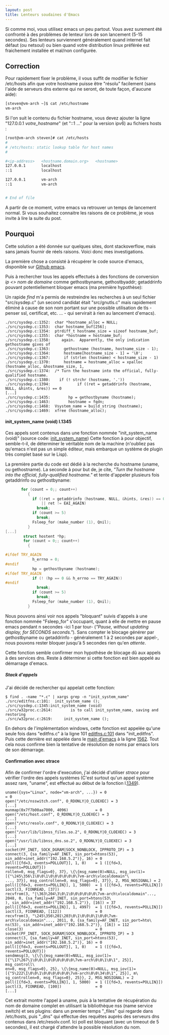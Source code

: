 ```yaml
---
layout: post
title: Lenteurs soudaines d'Emacs
---
```



Si comme moi, vous utilisez emacs un peu partout. Vous avez surement été confronté à des problèmes de lenteur lors de son lancement (5-15 secondes).
Ses lenteurs surviennent généralement quand internet fait défaut (ou netsoul) ou bien quand votre distribution linux préférée est fraichement installée et mal/non configurée.

Correction
----------
Pour rapidement fixer le problème, il vous suffit de modifier le fichier /etc/hosts afin que votre hostname puisse être "résolu" facilement (sans l'aide de serveurs dns externe qui ne seront, de toute façon, d'aucune aide):

```bash
[steven@vm-arch ~]$ cat /etc/hostname
vm-arch
```

Si l'on suit le contenu du fichier hostname, vous devez ajouter la ligne "127.0.0.1 *votre_hostname*" (et "::1 ..." pour la version ipv6) au fichiers hosts :

```bash
[root@vm-arch steven]# cat /etc/hosts
#
# /etc/hosts: static lookup table for host names
#

#<ip-address>   <hostname.domain.org>   <hostname>
127.0.0.1       localhost
::1             localhost

127.0.0.1       vm-arch
::1             vm-arch


# End of file
```

A partir de ce moment, votre emacs va retrouver un temps de lancement normal. Si vous souhaitez connaitre les raisons de ce problème, je vous invite à lire la suite du post.

Pourquoi
--------

Cette solution a été donnée sur quelques sites, dont stackoverflow, mais sans jamais fournir de réels raisons. Voici donc mes investigations.

La première chose a consisté à récupérer le code source d'emacs, disponible sur [Github emacs].

Puis à rechercher tous les appels effectués à des fonctions de conversion *ip <> nom de domaine* comme gethostbyname, gethostbyaddr; getaddrinfo pouvant potentiellement bloquer emacs (ma première hypothèse):

Un rapide *find* m'a permis de restreindre les recherches à un seul fichier "src/sysdep.c" (un second candidat était "src/gnutls.c" mais rapidement éliminé à cause de son nom portant sur une possible utilisation de tls - penser ssl, certificat, etc. ... - qui servirait à rien au lancement d'emacs).

```
./src/sysdep.c:1352:  char *hostname_alloc = NULL;
./src/sysdep.c:1353:  char hostname_buf[256];
./src/sysdep.c:1354:  ptrdiff_t hostname_size = sizeof hostname_buf;
./src/sysdep.c:1355:  char *hostname = hostname_buf;
./src/sysdep.c:1358:     again.  Apparently, the only indication gethostname gives of
./src/sysdep.c:1363:      gethostname (hostname, hostname_size - 1);
./src/sysdep.c:1364:      hostname[hostname_size - 1] = '\0';
./src/sysdep.c:1367:      if (strlen (hostname) < hostname_size - 1)
./src/sysdep.c:1370:      hostname = hostname_alloc = xpalloc (hostname_alloc, &hostname_size, 1,
./src/sysdep.c:1374:  /* Turn the hostname into the official, fully-qualified hostname.
./src/sysdep.c:1380:    if (! strchr (hostname, '.'))
./src/sysdep.c:1394:            if ((ret = getaddrinfo (hostname, NULL, &hints, &res)) == 0
[...]
./src/sysdep.c:1435:        hp = gethostbyname (hostname);
./src/sysdep.c:1463:        hostname = fqdn;
./src/sysdep.c:1468:  Vsystem_name = build_string (hostname);
./src/sysdep.c:1469:  xfree (hostname_alloc);
```

#### init_system_name (void) l.1345

Ces appels sont contenus dans une fonction nommée "init_system_name (void)" (source code: [init_system_name])
Cette fonction à pour objectif, semble-t-il, de déterminer le véritable nom de la machine (n'oubliez pas qu'emacs n'est pas un simple éditeur, mais embarque un système de plugin très complet basé sur le Lisp).

La première partie du code est dédié à la recherche du hostname (uname, ou gethostname).
La seconde à pour but de, je cite, *"Turn the hostname into the official, fully-qualified hostname."* et tente d'appeler plusieurs fois getaddrinfo ou gethostbyname:

```c
       for (count = 0;; count++)
          {
            if ((ret = getaddrinfo (hostname, NULL, &hints, &res)) == 0
                || ret != EAI_AGAIN)
              break;
            if (count >= 5)
              break;
            Fsleep_for (make_number (1), Qnil);
          }
[...]
        struct hostent *hp;
        for (count = 0;; count++)
          {

#ifdef TRY_AGAIN
            h_errno = 0;
#endif
            hp = gethostbyname (hostname);
#ifdef TRY_AGAIN
            if (! (hp == 0 && h_errno == TRY_AGAIN))
#endif
              break;
            if (count >= 5)
              break;
            Fsleep_for (make_number (1), Qnil);
          }
```

Nous pouvons ainsi voir nos appels "bloquant" suivis d'appels à une fonction nommée "Fsleep_for" s'occupant, quant à elle de mettre en pause emacs pendant n secondes -ici 1 par tour- (*"Pause, without updating display, for SECONDS seconds."*).
Sans compter le blocage générer par gethostbyname ou getaddrinfo - généralement 1 à 2 secondes par appel-, nous pouvons rester bloquer jusqu'à 5 secondes rien qu'en *attente*.

Cette fonction semble confirmer mon hypothèse de blocage dû aux appels à des services dns. Reste à déterminer si cette fonction est bien appelé au démarrage d'emacs.

##### Stack d'appels

J'ai décidé de rechercher qui appelait cette fonction:

```
$ find . -name "*.c" | xargs grep -n "init_system_name"
./src/editfns.c:101:  init_system_name ();
./src/sysdep.c:1345:init_system_name (void)
./src/w32proc.c:2614:        is to call init_system_name, saving and restoring
./src/w32proc.c:2619:     init_system_name ();
```

En dehors de l'implémentation windows, cette fonction est appelée qu'une seule fois dans "editfns.c" à la ligne 101 [editfns.c:101] dans "init_editfns". Puis cette dernière est appelée dans le [main d'emacs] à la ligne [1562].
Tout cela nous confirme bien la tentative de résolution de noms par emacs lors de son démarrage.

#### Confirmation avec strace

Afin de confirmer l'ordre d'execution, j'ai décidé d'utiliser *strace* pour vérifier l'ordre des appels systèmes (C'est surtout qu'un appel système assez rare, "uname", est effectué au début de la fonction l.[1349]).

``` 
uname({sys="Linux", node="vm-arch", ...}) = 0                                = 0
open("/etc/nsswitch.conf", O_RDONLY|O_CLOEXEC) = 3
[...]
munmap(0x7f7b00aa7000, 4096)            = 0
open("/etc/host.conf", O_RDONLY|O_CLOEXEC) = 3
[...]
open("/etc/resolv.conf", O_RDONLY|O_CLOEXEC) = 3
[...]
open("/usr/lib/libnss_files.so.2", O_RDONLY|O_CLOEXEC) = 3
[...]
open("/usr/lib/libnss_dns.so.2", O_RDONLY|O_CLOEXEC) = 3
[...]
socket(PF_INET, SOCK_DGRAM|SOCK_NONBLOCK, IPPROTO_IP) = 3
connect(3, {sa_family=AF_INET, sin_port=htons(53), sin_addr=inet_addr("192.168.5.2")}, 16) = 0
poll([{fd=3, events=POLLOUT}], 1, 0)    = 1 ([{fd=3, revents=POLLOUT}])
rollen=0, msg_flags=0}, 37}, \{\{msg_name(0)=NULL, msg_iov(1)=[{"\245\356\1\0\0\1\0\0\0\0\0\0\7vm-arch\vlocaldomain"\
..., 37}], msg_controllen=0, msg_flags=0}, 37}}, 2, MSG_NOSIGNAL) = 2
poll([{fd=3, events=POLLIN}], 1, 5000)  = 1 ([{fd=3, revents=POLLIN}])
ioctl(3, FIONREAD, [37])                = 0
recvfrom(3, "|\363\204\3\0\1\0\0\0\0\0\0\7vm-arch\vlocaldomain"..., 2048, 0, {sa_family=AF_INET, sin_port=htons(53\
), sin_addr=inet_addr("192.168.5.2")}, [16]) = 37
poll([{fd=3, events=POLLIN}], 1, 4997)  = 1 ([{fd=3, revents=POLLIN}])
ioctl(3, FIONREAD, [112])               = 0
recvfrom(3, "\245\356\201\203\0\1\0\0\0\1\0\0\7vm-arch\vlocaldomain"..., 2011, 0, {sa_family=AF_INET, sin_port=hto\
ns(53), sin_addr=inet_addr("192.168.5.2")}, [16]) = 112
close(3)                                = 0
socket(PF_INET, SOCK_DGRAM|SOCK_NONBLOCK, IPPROTO_IP) = 3
connect(3, {sa_family=AF_INET, sin_port=htons(53), sin_addr=inet_addr("192.168.5.2")}, 16) = 0
poll([{fd=3, events=POLLOUT}], 1, 0)    = 1 ([{fd=3, revents=POLLOUT}])
sendmmsg(3, \{\{\{msg_name(0)=NULL, msg_iov(1)=[{"\17\267\1\0\0\1\0\0\0\0\0\0\7vm-arch\0\0\1\0\1", 25}], msg_controll\
en=0, msg_flags=0}, 25}, \{\{msg_name(0)=NULL, msg_iov(1)=[{"5\222\1\0\0\1\0\0\0\0\0\0\7vm-arch\0\0\34\0\1", 25}], m\
sg_controllen=0, msg_flags=0}, 25}}, 2, MSG_NOSIGNAL) = 2
poll([{fd=3, events=POLLIN}], 1, 5000)  = 1 ([{fd=3, revents=POLLIN}])
ioctl(3, FIONREAD, [100])               = 0
[...]
```

Cet extrait montre l'appel à uname, puis à la tentative de récupération du nom de domaine complet en utilisant la bibliothèque nss (name service switch) et ses plugins: dans un premier temps "_files" qui regarde dans /etc/hosts, puis "_dns" qui effectue des requêtes auprès des serveurs dns contenus dans /etc/resolv.conf.
Ici poll est bloquant (avec un timeout de 5 secondes), il est chargé d'attendre la possible résolution du nom.



[Github emacs]:https://github.com/mirrors/emacs
[sysdep.c]:https://github.com/mirrors/emacs/blob/master/src/sysdep.c
[init_system_name]:https://github.com/mirrors/emacs/blob/master/src/sysdep.c#L1345
[editfns.c:101]:https://github.com/mirrors/emacs/blob/master/src/editfns.c#L101
[1562]:https://github.com/mirrors/emacs/blob/master/src/emacs.c#L1562
[main d'emacs]:https://github.com/mirrors/emacs/blob/master/src/emacs.c#L705
[1349]:https://github.com/mirrors/emacs/blob/master/src/sysdep.c#L1349
